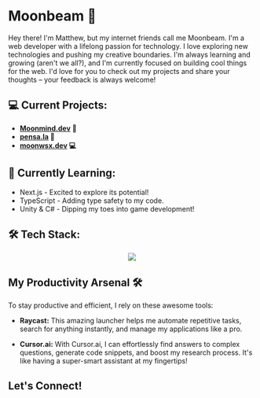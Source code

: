 # Moonbeam 🚀

Hey there! I'm Matthew, but my internet friends call me Moonbeam. I'm a web developer with a lifelong passion for technology. I love exploring new technologies and pushing my creative boundaries. I'm always learning and growing (aren't we all?), and I'm currently focused on building cool things for the web. I'd love for you to check out my projects and share your thoughts – your feedback is always welcome!

## 💻 Current Projects:

* **[Moonmind.dev](https://www.moonmind.dev) 🚀**
* **[pensa.la](https://www.pensa.la) 💌**
* **[moonwsx.dev](https://www.moonbeamws.dev) 💻**


## 🌱 Currently Learning:

* Next.js -  Excited to explore its potential!
* TypeScript -  Adding type safety to my code.
* Unity & C# - Dipping my toes into game development!

## 🛠️ Tech Stack:

<p align="center">
  <a href="https://skillicons.dev">
    <img src="https://skillicons.dev/icons?i=git,apple,bootstrap,cs,discord,electron,figma,firebase,html,nextjs,npm,react,supabase,tailwind,ts,js,vercel,vite" />
  </a>
</p>

## My Productivity Arsenal 🛠️

To stay productive and efficient, I rely on these awesome tools:

* **Raycast:** This amazing launcher helps me automate repetitive tasks, search for anything instantly, and manage my applications like a pro.

* **Cursor.ai:** With Cursor.ai, I can effortlessly find answers to complex questions, generate code snippets, and boost my research process. It's like having a super-smart assistant at my fingertips!

## Let's Connect!
